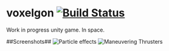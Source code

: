 voxelgon [![Build Status](https://travis-ci.org/cineboxandrew/Voxelgon.png?branch=Develop)](https://travis-ci.org/cineboxandrew/Voxelgon)
========
Work in progress unity game. In space. 

##Screenshots##
![Particle effects](https://raw.github.com/cineboxandrew/Voxelgon/Develop/Screenshots/Screenshot1.png)
![Maneuvering Thrusters](https://raw.github.com/cineboxandrew/Voxelgon/Develop/Screenshots/Screenshot2-Thrusters.png)
